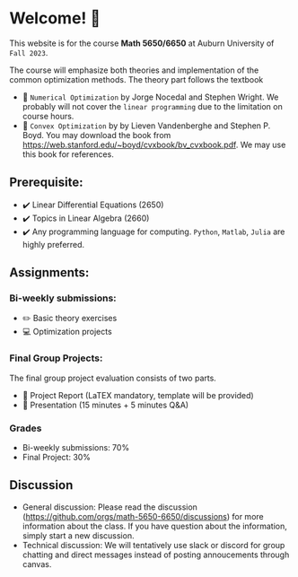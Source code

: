 # Welcome! 👋

This website is for the course **Math 5650/6650** at Auburn University of  ``Fall 2023``. 

The course will emphasize both theories and implementation of the common optimization methods. The theory part follows the textbook

- :closed_book: ``Numerical Optimization`` by Jorge Nocedal and Stephen Wright. We probably will not cover the ``linear programming`` due to the limitation on course hours.  
- :closed_book: ``Convex Optimization`` by by Lieven Vandenberghe and Stephen P. Boyd. You may download the book from https://web.stanford.edu/~boyd/cvxbook/bv_cvxbook.pdf. We may use this book for references. 

## Prerequisite: 

- :heavy_check_mark: Linear Differential Equations (2650)
- :heavy_check_mark: Topics in Linear Algebra (2660)
- :heavy_check_mark: Any programming language for computing. ``Python``, ``Matlab``, ``Julia`` are highly preferred. 

## Assignments:

### Bi-weekly submissions: 

- :pencil2: Basic theory exercises 
- :computer: Optimization projects 

### Final Group Projects:

The final group project evaluation consists of two parts. 

- :notebook_with_decorative_cover: Project Report (LaTEX mandatory, template will be provided)
- :microphone: Presentation (15 minutes + 5 minutes Q&A)

### Grades

- Bi-weekly submissions: 70%
- Final Project: 30% 

## Discussion

- General discussion: Please read the discussion (https://github.com/orgs/math-5650-6650/discussions) for more information about the class. If you have question about the information, simply start a new discussion. 
- Technical discussion: We will tentatively use slack or discord for group chatting and direct messages instead of posting annoucements through canvas. 

<!--

**Here are some ideas to get you started:**

🙋‍♀️ A short introduction - what is your organization all about?
🌈 Contribution guidelines - how can the community get involved?
👩‍💻 Useful resources - where can the community find your docs? Is there anything else the community should know?
🍿 Fun facts - what does your team eat for breakfast?
🧙 Remember, you can do mighty things with the power of [Markdown](https://docs.github.com/github/writing-on-github/getting-started-with-writing-and-formatting-on-github/basic-writing-and-formatting-syntax)
-->
